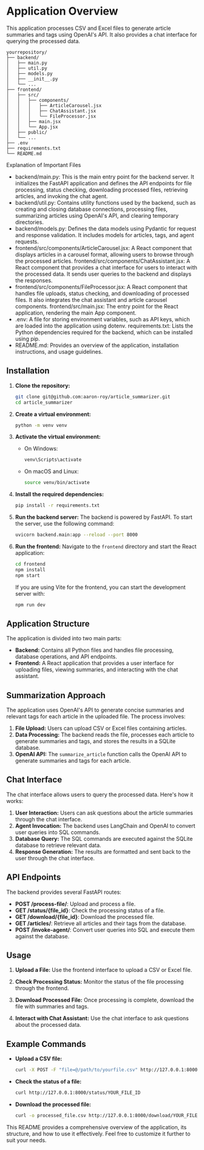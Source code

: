 # Application Overview

This application processes CSV and Excel files to generate article summaries and tags using OpenAI's API. It also provides a chat interface for querying the processed data.

```
yourrepository/
├── backend/
│   ├── main.py
│   ├── util.py
│   ├── models.py
│   ├── __init__.py
│   └── ...
├── frontend/
│   ├── src/
│   │   ├── components/
│   │   │   ├── ArticleCarousel.jsx
│   │   │   ├── ChatAssistant.jsx
│   │   │   └── FileProcessor.jsx
│   │   ├── main.jsx
│   │   └── App.jsx
│   ├── public/
│   └── ...
├── .env
├── requirements.txt
└── README.md
```

Explanation of Important Files
- backend/main.py: This is the main entry point for the backend server. It initializes the FastAPI application and defines the API endpoints for file processing, status checking, downloading processed files, retrieving articles, and invoking the chat agent.
- backend/util.py: Contains utility functions used by the backend, such as creating and closing database connections, processing files, summarizing articles using OpenAI's API, and clearing temporary directories.
- backend/models.py: Defines the data models using Pydantic for request and response validation. It includes models for articles, tags, and agent requests.
- frontend/src/components/ArticleCarousel.jsx: A React component that displays articles in a carousel format, allowing users to browse through the processed articles.
frontend/src/components/ChatAssistant.jsx: A React component that provides a chat interface for users to interact with the processed data. It sends user queries to the backend and displays the responses.
- frontend/src/components/FileProcessor.jsx: A React component that handles file uploads, status checking, and downloading of processed files. It also integrates the chat assistant and article carousel components.
frontend/src/main.jsx: The entry point for the React application, rendering the main App component.
- .env: A file for storing environment variables, such as API keys, which are loaded into the application using dotenv.
requirements.txt: Lists the Python dependencies required for the backend, which can be installed using pip.
- README.md: Provides an overview of the application, installation instructions, and usage guidelines.


## Installation

1. **Clone the repository:**
   ```bash
   git clone git@github.com:aaron-roy/article_summarizer.git
   cd article_summarizer
   ```

2. **Create a virtual environment:**
   ```bash
   python -m venv venv
   ```

3. **Activate the virtual environment:**
   - On Windows:
     ```bash
     venv\Scripts\activate
     ```
   - On macOS and Linux:
     ```bash
     source venv/bin/activate
     ```

4. **Install the required dependencies:**
   ```bash
   pip install -r requirements.txt
   ```

5. **Run the backend server:**
   The backend is powered by FastAPI. To start the server, use the following command:
   ```bash
   uvicorn backend.main:app --reload --port 8000
   ```

6. **Run the frontend:**
   Navigate to the `frontend` directory and start the React application:
   ```bash
   cd frontend
   npm install
   npm start
   ```

   If you are using Vite for the frontend, you can start the development server with:
   ```bash
   npm run dev
   ```

## Application Structure

The application is divided into two main parts:

- **Backend:** Contains all Python files and handles file processing, database operations, and API endpoints.
- **Frontend:** A React application that provides a user interface for uploading files, viewing summaries, and interacting with the chat assistant.

## Summarization Approach

The application uses OpenAI's API to generate concise summaries and relevant tags for each article in the uploaded file. The process involves:

1. **File Upload:** Users can upload CSV or Excel files containing articles.
2. **Data Processing:** The backend reads the file, processes each article to generate summaries and tags, and stores the results in a SQLite database.
3. **OpenAI API:** The `summarize_article` function calls the OpenAI API to generate summaries and tags for each article.

## Chat Interface

The chat interface allows users to query the processed data. Here's how it works:

1. **User Interaction:** Users can ask questions about the article summaries through the chat interface.
2. **Agent Invocation:** The backend uses LangChain and OpenAI to convert user queries into SQL commands.
3. **Database Query:** The SQL commands are executed against the SQLite database to retrieve relevant data.
4. **Response Generation:** The results are formatted and sent back to the user through the chat interface.

## API Endpoints

The backend provides several FastAPI routes:

- **POST /process-file/**: Upload and process a file.
- **GET /status/{file_id}**: Check the processing status of a file.
- **GET /download/{file_id}**: Download the processed file.
- **GET /articles/**: Retrieve all articles and their tags from the database.
- **POST /invoke-agent/**: Convert user queries into SQL and execute them against the database.

## Usage

1. **Upload a File:**
   Use the frontend interface to upload a CSV or Excel file.

2. **Check Processing Status:**
   Monitor the status of the file processing through the frontend.

3. **Download Processed File:**
   Once processing is complete, download the file with summaries and tags.

4. **Interact with Chat Assistant:**
   Use the chat interface to ask questions about the processed data.

## Example Commands

- **Upload a CSV file:**
  ```bash
  curl -X POST -F "file=@/path/to/yourfile.csv" http://127.0.0.1:8000/process-file/
  ```

- **Check the status of a file:**
  ```bash
  curl http://127.0.0.1:8000/status/YOUR_FILE_ID
  ```

- **Download the processed file:**
  ```bash
  curl -o processed_file.csv http://127.0.0.1:8000/download/YOUR_FILE_ID
  ```

This README provides a comprehensive overview of the application, its structure, and how to use it effectively. Feel free to customize it further to suit your needs.
